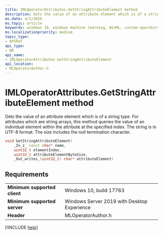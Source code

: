 ```yaml
---
title: IMLOperatorAttributes.GetStringAttributeElement method
description: Gets the value of an attribute element which is of a string type.
ms.date: 4/1/2019
ms.topic: article
keywords: windows 10, windows machine learning, WinML, custom operators, GetStringAttributeElement
ms.localizationpriority: medium
topic_type:
- APIRef
api_type:
- NA
api_name:
- IMLOperatorAttributes.GetStringAttributeElement
api_location:
- MLOperatorAuthor.h
---
```


# IMLOperatorAttributes.GetStringAttributeElement method

Gets the value of an attribute element which is of a string type. For attributes which are string arrays, this method queries the value of an individual element within the attribute at the specified index. The string is in UTF-8 format. The size includes the null termination character.

```cpp
void GetStringAttributeElement(
    _In_z_ const char* name,
    uint32_t elementIndex,
    uint32_t attributeElementByteSize,
    _Out_writes_(uint32_t) char* attributeElement)
```

## Requirements

| | |
|-|-|
| **Minimum supported client** | Windows 10, build 17763 |
| **Minimum supported server** | Windows Server 2019 with Desktop Experience |
| **Header** | MLOperatorAuthor.h |

[!INCLUDE [help](../../includes/get-help.md)]
